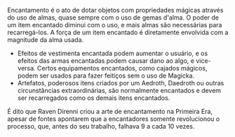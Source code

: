 <!-- TITLE: Encantamento -->
<!-- SUBTITLE: A arte de atribuir propriedades mágicas a objetos -->

Encantamento é o ato de dotar objetos com propriedades mágicas através do uso de almas, quase sempre com o uso de gemas d'alma. O poder de um item encantado diminui com o uso, e mais almas são necessárias para recarregá-los. A força de um item encantado é diretamente envolvida com a magnitude da alma usada.

* Efeitos de vestimenta encantada podem aumentar o usuário, e os efeitos das armas encantadas podem causar dano ao algo, e vice-versa. Certos equipamentos encantados, como cajados mágicos, podem ser usados para fazer feitiços sem o uso de Magicka.
* Artefatos, poderosos itens criados por um Aedroth, Daedroth ou outras circunstâncias extraordinárias, são normalmente encantados e devem ser recarregados como os demais itens encantados.

É dito que Raven Direnni criou a arte de encantamento na Primeira Era, apesar de fontes apontarem que a encantadores somente revolucionou o processo, que, antes do seu trabalho, falhava 9 a cada 10 vezes.

